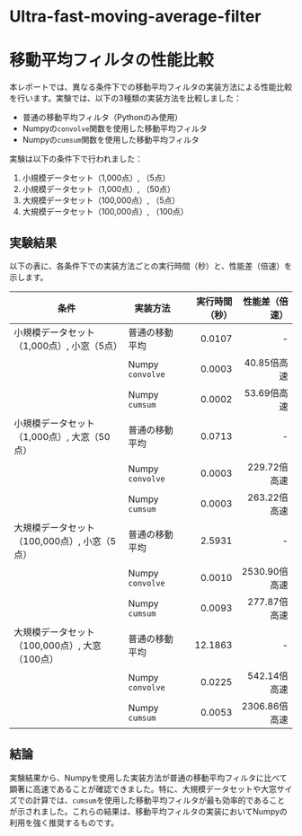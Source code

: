 # Ultra-fast-moving-average-filter

# 移動平均フィルタの性能比較

本レポートでは、異なる条件下での移動平均フィルタの実装方法による性能比較を行います。実験では、以下の3種類の実装方法を比較しました：

- 普通の移動平均フィルタ（Pythonのみ使用）
- Numpyの`convolve`関数を使用した移動平均フィルタ
- Numpyの`cumsum`関数を使用した移動平均フィルタ

実験は以下の条件下で行われました：

1. 小規模データセット（1,000点）, （5点）
2. 小規模データセット（1,000点）, （50点）
3. 大規模データセット（100,000点）, （5点）
4. 大規模データセット（100,000点）, （100点）

## 実験結果

以下の表に、各条件下での実装方法ごとの実行時間（秒）と、性能差（倍速）を示します。

| 条件 | 実装方法 | 実行時間（秒） | 性能差（倍速） |
| --- | --- | ---: | ---: |
| 小規模データセット（1,000点）, 小窓（5点） | 普通の移動平均 | 0.0107 | - |
|  | Numpy `convolve` | 0.0003 | 40.85倍高速 |
|  | Numpy `cumsum` | 0.0002 | 53.69倍高速 |
| 小規模データセット（1,000点）, 大窓（50点） | 普通の移動平均 | 0.0713 | - |
|  | Numpy `convolve` | 0.0003 | 229.72倍高速 |
|  | Numpy `cumsum` | 0.0003 | 263.22倍高速 |
| 大規模データセット（100,000点）, 小窓（5点） | 普通の移動平均 | 2.5931 | - |
|  | Numpy `convolve` | 0.0010 | 2530.90倍高速 |
|  | Numpy `cumsum` | 0.0093 | 277.87倍高速 |
| 大規模データセット（100,000点）, 大窓（100点） | 普通の移動平均 | 12.1863 | - |
|  | Numpy `convolve` | 0.0225 | 542.14倍高速 |
|  | Numpy `cumsum` | 0.0053 | 2306.86倍高速 |

## 結論

実験結果から、Numpyを使用した実装方法が普通の移動平均フィルタに比べて顕著に高速であることが確認できました。特に、大規模データセットや大窓サイズでの計算では、`cumsum`を使用した移動平均フィルタが最も効率的であることが示されました。これらの結果は、移動平均フィルタの実装においてNumpyの利用を強く推奨するものです。
